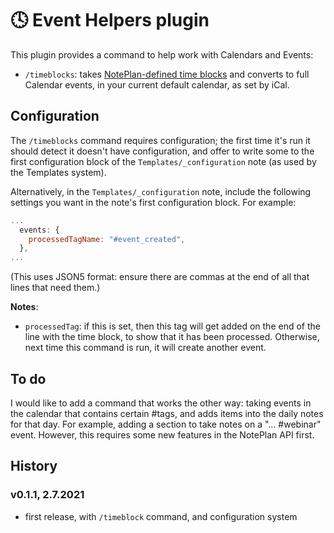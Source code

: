 # 🕓 Event Helpers plugin
This plugin provides a command to help work with Calendars and Events:

- `/timeblocks`: takes [NotePlan-defined time blocks](https://help.noteplan.co/article/52-part-2-tasks-events-and-reminders#timeblocking) and converts to full Calendar events, in your current default calendar, as set by iCal.

## Configuration
The `/timeblocks` command requires configuration; the first time it's run it should detect it doesn't have configuration, and offer to write some to the first configuration block of the `Templates/_configuration` note (as used by the Templates system). 

Alternatively, in the `Templates/_configuration` note, include the following settings you want in the note's first configuration block. For example:

```javascript
...
  events: {
    processedTagName: "#event_created",
  },
...
```
(This uses JSON5 format: ensure there are commas at the end of all that lines that need them.)

**Notes**:
- `processedTag`: if this is set, then this tag will get added on the end of the line with the time block, to show that it has been processed. Otherwise, next time this command is run, it will create another event.

## To do
I would like to add a command that works the other way: taking events in the calendar that contains certain #tags, and adds items into the daily notes for that day. For example, adding a section to take notes on a "... #webinar" event.  However, this requires some new features in the NotePlan API first.

## History
### v0.1.1, 2.7.2021
- first release, with `/timeblock` command, and configuration system
